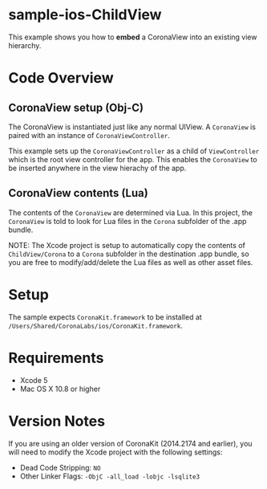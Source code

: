 sample-ios-ChildView
===================

This example shows you how to __embed__ a CoronaView into an existing view hierarchy. 

# Code Overview

## CoronaView setup (Obj-C)

The CoronaView is instantiated just like any normal UIView. A `CoronaView` is paired with an instance of `CoronaViewController`.

This example sets up the `CoronaViewController` as a child of `ViewController` which is the root view controller for the app. This enables the `CoronaView` to be inserted anywhere in the view hierachy of the app.

## CoronaView contents (Lua)

The contents of the `CoronaView` are determined via Lua. In this project, the `CoronaView` is told to look for Lua files in the `Corona` subfolder of the .app bundle. 

NOTE: The Xcode project is setup to automatically copy the contents of `ChildView/Corona` to a `Corona` subfolder in the destination .app bundle, so you are free to modify/add/delete the Lua files as well as other asset files.


# Setup

The sample expects `CoronaKit.framework` to be installed at `/Users/Shared/CoronaLabs/ios/CoronaKit.framework`. 


# Requirements

* Xcode 5
* Mac OS X 10.8 or higher


# Version Notes

If you are using an older version of CoronaKit (2014.2174 and earlier), you will need to modify the Xcode project with the following settings:

* Dead Code Stripping: `NO`
* Other Linker Flags: `-ObjC -all_load -lobjc -lsqlite3`
